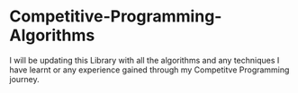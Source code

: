 # Competitive-Programming-Algorithms
I will be updating this Library with all the algorithms and any techniques I have learnt or any experience gained through my Competitve Programming journey.  
